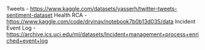 Tweets - https://www.kaggle.com/datasets/yasserh/twitter-tweets-sentiment-dataset
Health RCA - https://www.kaggle.com/code/drvinay/notebook7b0b13d035/data
Incident Event Log - https://archive.ics.uci.edu/ml/datasets/Incident+management+process+enriched+event+log
